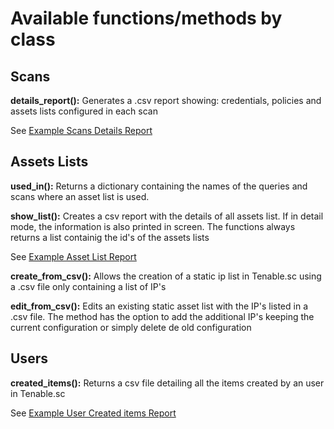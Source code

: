 # Available functions/methods by class

## Scans

**details_report():** Generates a .csv report showing: credentials, policies and assets lists configured in each scan 

See [Example Scans Details Report](mpiv_sc_api/output_files/sc_scans_details_repo.csv)

## Assets Lists

**used_in():** Returns a dictionary containing the names of the queries and scans where an asset list is used.

**show_list():** Creates a csv report with the details of all assets list. If in detail mode, the information is also printed in screen. The functions always returns a list containig the id's of the assets lists

See [Example Asset List Report](mpiv_sc_api/output_files/sc_asset_list_report.csv)

**create_from_csv():**  Allows the creation of a static ip list in Tenable.sc using a .csv file only containing a list of IP's

**edit_from_csv():** Edits an existing static asset list with the IP's listed in a .csv file. The method has the option to add the additional IP's keeping the current configuration or simply delete de old configuration

## Users

**created_items():** Returns a csv file detailing all the items created by an user in Tenable.sc

See [Example User Created items Report](mpiv_sc_api/output_files/sc_user_created_items.csv)